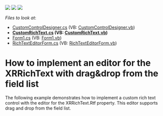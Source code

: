 <!-- default badges list -->
![](https://img.shields.io/endpoint?url=https://codecentral.devexpress.com/api/v1/VersionRange/128601281/15.1.3%2B)
[![](https://img.shields.io/badge/Open_in_DevExpress_Support_Center-FF7200?style=flat-square&logo=DevExpress&logoColor=white)](https://supportcenter.devexpress.com/ticket/details/E526)
[![](https://img.shields.io/badge/📖_How_to_use_DevExpress_Examples-e9f6fc?style=flat-square)](https://docs.devexpress.com/GeneralInformation/403183)
<!-- default badges end -->
<!-- default file list -->
*Files to look at*:

* [CustomControlDesigner.cs](./CS/CustomControlDesigner.cs) (VB: [CustomControlDesigner.vb](./VB/CustomControlDesigner.vb))
* **[CustomRichText.cs](./CS/CustomRichText.cs) (VB: [CustomRichText.vb](./VB/CustomRichText.vb))**
* [Form1.cs](./CS/Form1.cs) (VB: [Form1.vb](./VB/Form1.vb))
* [RichTextEditorForm.cs](./CS/RichTextEditorForm.cs) (VB: [RichTextEditorForm.vb](./VB/RichTextEditorForm.vb))
<!-- default file list end -->
# How to implement an editor for the XRRichText with drag&drop from the field list


<p>The following example demonstrates how to implement a custom rich text control with the editor for the XRRichText.Rtf property. This editor supports drag and drop from the field list.</p>

<br/>


